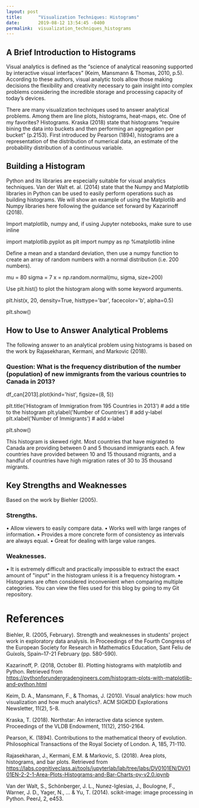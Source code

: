 ```yaml
---
layout: post
title:      "Visualization Techniques: Histograms"
date:       2019-08-12 13:54:45 -0400
permalink:  visualization_techniques_histograms
---
```


## A Brief Introduction to Histograms

Visual analytics is defined as the “science of analytical reasoning supported by interactive visual interfaces” (Keim, Mansmann & Thomas, 2010, p.5). According to these authors, visual analytic tools allow those making decisions the flexibility and creativity necessary to gain insight into complex problems considering the incredible storage and processing capacity of today’s devices. 

There are many visualization techniques used to answer analytical problems. Among them are line plots, histograms, heat-maps, etc. One of my favorites? Histograms. Kraska (2018) state that histograms “require bining the data into buckets and then performing an aggregation per bucket” (p.2153). First introduced by Pearson (1894), histograms are a representation of the distribution of numerical data, an estimate of the probability distribution of a continuous variable.

## Building a Histogram
Python and its libraries are especially suitable for visual analytics techniques. Van der Walt et. al. (2014) state that the Numpy and Matplotlib libraries in Python can be used to easily perform operations such as building histograms. We will show an example of using the Matplotlib and Numpy libraries here following the guidance set forward by Kazarinoff (2018).

Import matplotlib, numpy and, if using Jupyter notebooks, make sure to use inline

import matplotlib.pyplot as plt
import numpy as np
%matplotlib inline

Define a mean and a standard deviation, then use a numpy function to create an array of random numbers with a normal distribution (i.e. 200 numbers).

mu = 80
sigma = 7
x = np.random.normal(mu, sigma, size=200)

Use plt.hist() to plot the histogram along with some keyword arguments.

plt.hist(x, 20,
         density=True,
         histtype='bar',
         facecolor='b',
         alpha=0.5)

plt.show()


## How to Use to Answer Analytical Problems
The following answer to an analytical problem using histograms is based on the work by Rajasekharan, Kermani, and Markovic (2018).

### Question: What is the frequency distribution of the number (population) of new immigrants from the various countries to Canada in 2013?

df_can[2013].plot(kind='hist', figsize=(8, 5))

plt.title('Histogram of Immigration from 195 Countries in 2013') # add a title to the histogram
plt.ylabel('Number of Countries') # add y-label
plt.xlabel('Number of Immigrants') # add x-label

plt.show()
 
This histogram is skewed right. Most countries that have migrated to Canada are providing between 0 and 5 thousand immigrants each.  A few countries have provided between 10 and 15 thousand migrants, and a handful of countries have high migration rates of 30 to 35 thousand migrants.

## Key Strengths and Weaknesses
Based on the work by Biehler (2005).

### Strengths. 
•	Allow viewers to easily compare data.
•	Works well with large ranges of information.
•	Provides a more concrete form of consistency as intervals are always equal.
•	Great for dealing with large value ranges.

### Weaknesses.
•	It is extremely difficult and practically impossible to extract the exact amount of "input" in the histogram unless it is a frequency histogram.
•	Histograms are often considered inconvenient when comparing multiple categories.
You can view the files used for this blog by going to my Git repository.

# References
Biehler, R. (2005, February). Strength and weaknesses in students' project work in exploratory data analysis. In Proceedings of the Fourth Congress of the European Society for Research in Mathematics Education, Sant Feliu de Guíxols, Spain–17-21 February (pp. 580-590).

Kazarinoff, P. (2018, October 8). Plotting histograms with matplotlib and Python. Retrieved from https://pythonforundergradengineers.com/histogram-plots-with-matplotlib-and-python.html

Keim, D. A., Mansmann, F., & Thomas, J. (2010). Visual analytics: how much visualization and how much analytics?. ACM SIGKDD Explorations Newsletter, 11(2), 5-8.

Kraska, T. (2018). Northstar: An interactive data science system. Proceedings of the VLDB Endowment, 11(12), 2150-2164.

Pearson, K. (1894). Contributions to the mathematical theory of evolution. Philosophical Transactions of the Royal Society of London. A, 185, 71-110.

Rajasekharan, J., Kermani, E.M. & Markovic, S. (2018). Area plots, histograms, and bar plots. Retrieved from https://labs.cognitiveclass.ai/tools/jupyterlab/lab/tree/labs/DV0101EN/DV0101EN-2-2-1-Area-Plots-Histograms-and-Bar-Charts-py-v2.0.ipynb

Van der Walt, S., Schönberger, J. L., Nunez-Iglesias, J., Boulogne, F., Warner, J. D., Yager, N., ... & Yu, T. (2014). scikit-image: image processing in Python. PeerJ, 2, e453.


